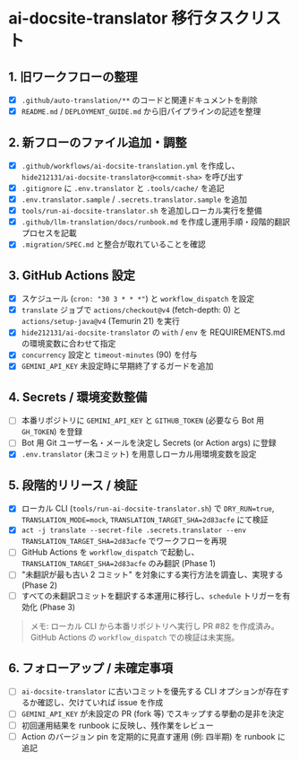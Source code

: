 # ai-docsite-translator 移行タスクリスト

## 1. 旧ワークフローの整理
- [x] `.github/auto-translation/**` のコードと関連ドキュメントを削除
- [x] `README.md` / `DEPLOYMENT_GUIDE.md` から旧パイプラインの記述を整理

## 2. 新フローのファイル追加・調整
- [x] `.github/workflows/ai-docsite-translation.yml` を作成し、`hide212131/ai-docsite-translator@<commit-sha>` を呼び出す
- [x] `.gitignore` に `.env.translator` と `.tools/cache/` を追記
- [x] `.env.translator.sample` / `.secrets.translator.sample` を追加
- [x] `tools/run-ai-docsite-translator.sh` を追加しローカル実行を整備
- [x] `.github/llm-translation/docs/runbook.md` を作成し運用手順・段階的翻訳プロセスを記載
- [x] `.migration/SPEC.md` と整合が取れていることを確認

## 3. GitHub Actions 設定
- [x] スケジュール (`cron: "30 3 * * *"`) と `workflow_dispatch` を設定
- [x] `translate` ジョブで `actions/checkout@v4` (fetch-depth: 0) と `actions/setup-java@v4` (Temurin 21) を実行
- [x] `hide212131/ai-docsite-translator` の `with` / `env` を REQUIREMENTS.md の環境変数に合わせて指定
- [x] `concurrency` 設定と `timeout-minutes` (90) を付与
- [x] `GEMINI_API_KEY` 未設定時に早期終了するガードを追加

## 4. Secrets / 環境変数整備
- [ ] 本番リポジトリに `GEMINI_API_KEY` と `GITHUB_TOKEN` (必要なら Bot 用 `GH_TOKEN`) を登録
- [ ] Bot 用 Git ユーザー名・メールを決定し Secrets (or Action args) に登録
- [x] `.env.translator` (未コミット) を用意しローカル用環境変数を設定

## 5. 段階的リリース / 検証
- [x] ローカル CLI (`tools/run-ai-docsite-translator.sh`) で `DRY_RUN=true`, `TRANSLATION_MODE=mock`, `TRANSLATION_TARGET_SHA=2d83acfe` にて検証
- [x] `act -j translate --secret-file .secrets.translator --env TRANSLATION_TARGET_SHA=2d83acfe` でワークフローを再現
- [ ] GitHub Actions を `workflow_dispatch` で起動し、`TRANSLATION_TARGET_SHA=2d83acfe` のみ翻訳 (Phase 1)
- [ ] "未翻訳が最も古い 2 コミット" を対象にする実行方法を調査し、実現する (Phase 2)
- [ ] すべての未翻訳コミットを翻訳する本運用に移行し、`schedule` トリガーを有効化 (Phase 3)

> メモ: ローカル CLI から本番リポジトリへ実行し PR #82 を作成済み。GitHub Actions の `workflow_dispatch` での検証は未実施。

## 6. フォローアップ / 未確定事項
- [ ] `ai-docsite-translator` に古いコミットを優先する CLI オプションが存在するか確認し、欠けていれば issue を作成
- [ ] `GEMINI_API_KEY` が未設定の PR (fork 等) でスキップする挙動の是非を決定
- [ ] 初回運用結果を runbook に反映し、残作業をレビュー
- [ ] Action のバージョン pin を定期的に見直す運用 (例: 四半期) を runbook に追記
